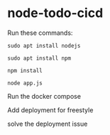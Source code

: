 # node-todo-cicd

Run these commands:


`sudo apt install nodejs`


`sudo apt install npm`


`npm install`

`node app.js`

Run the docker compose

Add deployment for freestyle

solve the deployment issue
